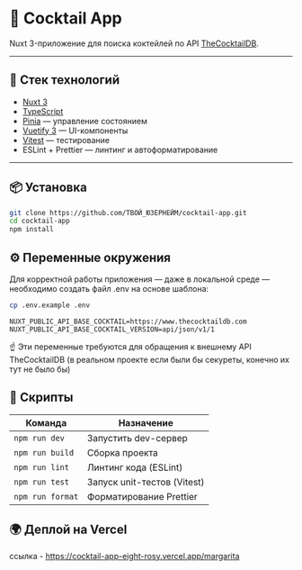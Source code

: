 # 🥂 Cocktail App

Nuxt 3-приложение для поиска коктейлей по API [TheCocktailDB](https://www.thecocktaildb.com/).

---

## 🚀 Стек технологий

- [Nuxt 3](https://nuxt.com/)
- [TypeScript](https://www.typescriptlang.org/)
- [Pinia](https://pinia.vuejs.org/) — управление состоянием
- [Vuetify 3](https://vuetifyjs.com/) — UI-компоненты
- [Vitest](https://vitest.dev/) — тестирование
- ESLint + Prettier — линтинг и автоформатирование

---

## 📦 Установка

```bash
git clone https://github.com/ТВОЙ_ЮЗЕРНЕЙМ/cocktail-app.git
cd cocktail-app
npm install
```

## ⚙️ Переменные окружения

Для корректной работы приложения — даже в локальной среде — необходимо создать файл .env на основе шаблона:

```bash
cp .env.example .env
```

```dotenv
NUXT_PUBLIC_API_BASE_COCKTAIL=https://www.thecocktaildb.com
NUXT_PUBLIC_API_BASE_COCKTAIL_VERSION=api/json/v1/1
```

☝️ Эти переменные требуются для обращения к внешнему API TheCocktailDB (в реальном проекте если были бы секуреты, конечно их тут не было бы)

## 🧪 Скрипты

| Команда          | Назначение                  |
| ---------------- | --------------------------- |
| `npm run dev`    | Запустить dev-сервер        |
| `npm run build`  | Сборка проекта              |
| `npm run lint`   | Линтинг кода (ESLint)       |
| `npm run test`   | Запуск unit-тестов (Vitest) |
| `npm run format` | Форматирование Prettier     |

## 🌍 Деплой на Vercel

ссылка - https://cocktail-app-eight-rosy.vercel.app/margarita
